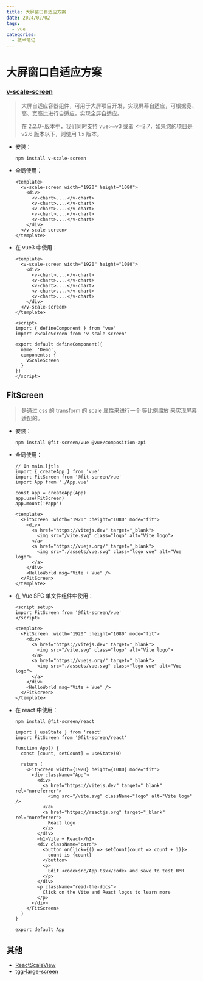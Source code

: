 ```yaml
---
title: 大屏窗口自适应方案
date: 2024/02/02
tags:
  - vue
categories:
  - 技术笔记
---
```


# 大屏窗口自适应方案

### [v-scale-screen](https://github.com/zhangqh22/v-scale-screen)

> 大屏自适应容器组件，可用于大屏项目开发，实现屏幕自适应，可根据宽、高、宽高比进行自适应，实现全屏自适应。
>
> 在 2.2.0+版本中，我们同时支持 vue>=v3 或者 <=2.7，如果您的项目是 v2.6 版本以下，则使用 1.x 版本。

- 安装：

  ```
  npm install v-scale-screen
  ```

- 全局使用：

  ```
  <template>
    <v-scale-screen width="1920" height="1080">
      <div>
        <v-chart>....</v-chart>
        <v-chart>....</v-chart>
        <v-chart>....</v-chart>
        <v-chart>....</v-chart>
        <v-chart>....</v-chart>
      </div>
    </v-scale-screen>
  </template>
  ```

- 在 vue3 中使用：

  ```
  <template>
    <v-scale-screen width="1920" height="1080">
      <div>
        <v-chart>....</v-chart>
        <v-chart>....</v-chart>
        <v-chart>....</v-chart>
        <v-chart>....</v-chart>
        <v-chart>....</v-chart>
      </div>
    </v-scale-screen>
  </template>

  <script>
  import { defineComponent } from 'vue'
  import VScaleScreen from 'v-scale-screen'

  export default defineComponent({
    name: 'Demo',
    components: {
      VScaleScreen
    }
  })
  </script>

  ```

## FitScreen

> 是通过 css 的 transform 的 scale 属性来进行一个 等比例缩放 来实现屏幕适配的。

- 安装：

  ```
  npm install @fit-screen/vue @vue/composition-api
  ```

- 全局使用：

  ```
  // In main.[jt]s
  import { createApp } from 'vue'
  import FitScreen from '@fit-screen/vue'
  import App from './App.vue'

  const app = createApp(App)
  app.use(FitScreen)
  app.mount('#app')
  ```

  ```
  <template>
    <FitScreen :width="1920" :height="1080" mode="fit">
      <div>
        <a href="https://vitejs.dev" target="_blank">
          <img src="/vite.svg" class="logo" alt="Vite logo">
        </a>
        <a href="https://vuejs.org/" target="_blank">
          <img src="./assets/vue.svg" class="logo vue" alt="Vue logo">
        </a>
      </div>
      <HelloWorld msg="Vite + Vue" />
    </FitScreen>
  </template>
  ```

- 在 Vue SFC 单文件组件中使用：

  ```
  <script setup>
  import FitScreen from '@fit-screen/vue'
  </script>

  <template>
    <FitScreen :width="1920" :height="1080" mode="fit">
      <div>
        <a href="https://vitejs.dev" target="_blank">
          <img src="/vite.svg" class="logo" alt="Vite logo">
        </a>
        <a href="https://vuejs.org/" target="_blank">
          <img src="./assets/vue.svg" class="logo vue" alt="Vue logo">
        </a>
      </div>
      <HelloWorld msg="Vite + Vue" />
    </FitScreen>
  </template>
  ```

- 在 react 中使用：

  ```
  npm install @fit-screen/react
  ```

  ```
  import { useState } from 'react'
  import FitScreen from '@fit-screen/react'

  function App() {
    const [count, setCount] = useState(0)

    return (
      <FitScreen width={1920} height={1080} mode="fit">
        <div className="App">
          <div>
            <a href="https://vitejs.dev" target="_blank" rel="noreferrer">
              <img src="/vite.svg" className="logo" alt="Vite logo" />
            </a>
            <a href="https://reactjs.org" target="_blank" rel="noreferrer">
              React logo
            </a>
          </div>
          <h1>Vite + React</h1>
          <div className="card">
            <button onClick={() => setCount(count => count + 1)}>
              count is {count}
            </button>
            <p>
              Edit <code>src/App.tsx</code> and save to test HMR
            </p>
          </div>
          <p className="read-the-docs">
            Click on the Vite and React logos to learn more
          </p>
        </div>
      </FitScreen>
    )
  }

  export default App
  ```

## 其他

- [ReactScaleView](https://github.com/xiaohaijoe/ReactScaleView)
- [tgg-large-screen](https://github.com/china78/tgg-large-screen)
